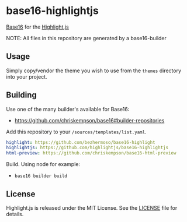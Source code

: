 # base16-highlightjs

[Base16](http://chriskempson.com/projects/base16/) for the [Highlight.js](https://highlightjs.org)

NOTE: All files in this repository are generated by a base16-builder

## Usage

Simply copy/vendor the theme you wish to use from the `themes` directory into your project.


## Building

Use one of the many builder's available for Base16:

- https://github.com/chriskempson/base16#builder-repositories

<!-- TODO: Add us to the official list so this stops being necessary. -->
Add this repository to your `/sources/templates/list.yaml`.

```yaml
highlight: https://github.com/bezhermoso/base16-highlight
highlightjs: https://github.com/highlightjs/base16-highlightjs
html-preview: https://github.com/chriskempson/base16-html-preview
```

Build.  Using node for example:

- `base16 builder build`


## License

Highlight.js is released under the MIT License. See the [LICENSE][1] file
for details.

[1]: https://github.com/highlightjs/base16-highlightjs/blob/main/LICENSE

